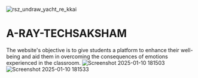 
<!-- Add banner here -->
![rsz_undraw_yacht_re_kkai](https://github.com/ridhed/A-RAY-TECHSAKSHAM/assets/83410546/fffbc345-8623-41c7-94d3-becf0b5c9c52)

# A-RAY-TECHSAKSHAM
The website's objective is to give students a platform to enhance their well-being and aid them in overcoming the consequences of emotions experienced in the classroom.
![Screenshot 2025-01-10 181503](https://github.com/user-attachments/assets/7905ff74-4539-4380-9fd7-1f0c245dc095)
![Screenshot 2025-01-10 181533](https://github.com/user-attachments/assets/22b359b7-64dc-4ddf-b87c-0a8d92d9c246)
